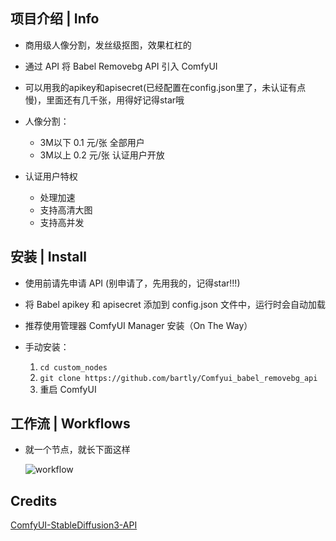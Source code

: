 
## 项目介绍 | Info

- 商用级人像分割，发丝级抠图，效果杠杠的

- 通过 API 将 Babel Removebg API 引入 ComfyUI

- 可以用我的apikey和apisecret(已经配置在config.json里了，未认证有点慢)，里面还有几千张，用得好记得star哦

- 人像分割：
   - 3M以下 0.1 元/张 全部用户  
   - 3M以上 0.2 元/张 认证用户开放
- 认证用户特权
   - 处理加速
   - 支持高清大图
   - 支持高并发

## 安装 | Install

- 使用前请先申请 API (别申请了，先用我的，记得star!!!)

- 将 Babel apikey 和 apisecret 添加到 config.json 文件中，运行时会自动加载

- 推荐使用管理器 ComfyUI Manager 安装（On The Way）

- 手动安装：
    1. `cd custom_nodes`
    2. `git clone https://github.com/bartly/Comfyui_babel_removebg_api`
    3. 重启 ComfyUI


## 工作流 | Workflows

  - 就一个节点，就长下面这样

    ![workflow](https://idphoto-output.oss-cn-shanghai.aliyuncs.com/78cc153f-5d8e-48e2-82f9-d00e6b70b474.png?OSSAccessKeyId=LTAI5tNJqEmgZRuFR7AiSdC3&Expires=78981527611967&Signature=G2HpOOIhaVoTnEf5r77rAv1JaAk%3D)


## Credits

[ComfyUI-StableDiffusion3-API](https://github.com/ZHO-ZHO-ZHO/ComfyUI-StableDiffusion3-API)
